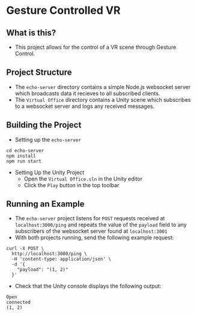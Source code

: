 # Gesture Controlled VR

## What is this?
- This project allows for the control of a VR scene through Gesture Control.

## Project Structure
- The `echo-server` directory contains a simple Node.js websocket server which broadcasts data it recieves to all subscribed clients.
- The `Virtual Office` directory contains a Unity scene which subscribes to a websocket server and logs any received messages.

## Building the Project
- Setting up the `echo-server`
```
cd echo-server
npm install
npm run start
```
- Setting Up the Unity Project
    - Open the `Virtual Office.sln` in the Unity editor
    - Click the `Play` button in the top toolbar

## Running an Example
- The `echo-server` project listens for `POST` requests received at `localhost:3000/ping` and repeats the value of the `payload` field to any subscribers of the websocket server found at `localhost:3001`
- With both  projects running, send the following example request:
```
curl -X POST \
  http://localhost:3000/ping \
  -H 'content-type: application/json' \
  -d '{
	"payload": "(1, 2)"
  }'
```
- Check that the Unity console displays the following output: 
```
Open
connected
(1, 2)
```